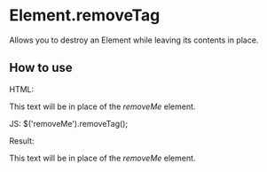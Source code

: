 Element.removeTag
=================

Allows you to destroy an Element while leaving its contents in place.

How to use
----------

HTML:
    <div>
        <div id="removeMe">
            This text will be in place of the <em>removeMe</em> element.
        </div>
    </div>

JS:
    $('removeMe').removeTag();

Result:
    <div>
        This text will be in place of the <em>removeMe</em> element.
    </div>